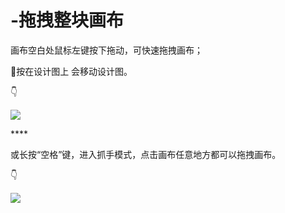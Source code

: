 # -拖拽整块画布

画布空白处鼠标左键按下拖动，可快速拖拽画布；

💌按在设计图上 会移动设计图。

 👇

![](https://images-cdn.shimo.im/Rb76S1e90HgKnPWA/21.gif)

\*\*\*\*

或长按“空格”键，进入抓手模式，点击画布任意地方都可以拖拽画布。 

👇

![](https://images-cdn.shimo.im/7zVyhwF4dOgyrhrp/22.gif)

